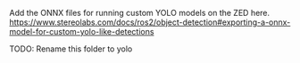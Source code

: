 Add the ONNX files for running custom YOLO models on the ZED here.
https://www.stereolabs.com/docs/ros2/object-detection#exporting-a-onnx-model-for-custom-yolo-like-detections

TODO: Rename this folder to yolo